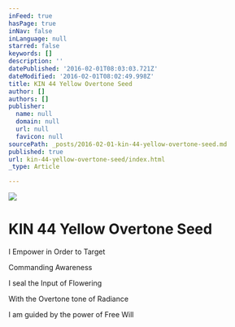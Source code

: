 ```yaml
---
inFeed: true
hasPage: true
inNav: false
inLanguage: null
starred: false
keywords: []
description: ''
datePublished: '2016-02-01T08:03:03.721Z'
dateModified: '2016-02-01T08:02:49.998Z'
title: KIN 44 Yellow Overtone Seed
author: []
authors: []
publisher:
  name: null
  domain: null
  url: null
  favicon: null
sourcePath: _posts/2016-02-01-kin-44-yellow-overtone-seed.md
published: true
url: kin-44-yellow-overtone-seed/index.html
_type: Article

---
```

![](https://the-grid-user-content.s3-us-west-2.amazonaws.com/9f8d0ea6-638c-4f57-bae2-72700f6bc840.png)

# KIN 44 Yellow Overtone Seed

I Empower in Order to Target

Commanding Awareness

I seal the Input of Flowering

With the Overtone tone of Radiance

I am guided by the power of Free Will